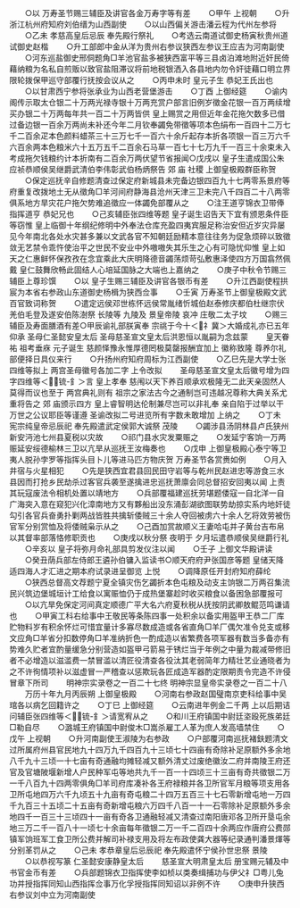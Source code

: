 <!-- { "loadSidebar": true } -->
　　○以  万寿圣节赐三辅臣及讲官各金万寿字等有差
　　○甲午  上视朝
　　○升浙江杭州府知府刘伯缙为山西副使
　　○以山西偏关游击潘云程为代州左参将
　　○乙未  孝慈高皇后忌辰  奉先殿行祭礼
　　○考选云南道试御史杨寅秋贵州道试御史赵楷
　　○升工部郎中金从洋为贵州右参议狭西左参议王应吉为河南副使
　　○河东巡盐御史邢侗题角□羊池官盐多被狭西富平等三县卤泊滩地附近奸民倚藉纳粮为名私自煎贩以致官盐阻滞议将前地税银洒入各县地内勿令奸徒藉口明立界限轮拨保甲巡守部覆行抚按会议从之
　　○丙申未时  皇元子生  恭妃王氏出也
　　○以甘肃西宁参将张承业为山西老营堡游击
　　○丁酉  上御经筵
　　○谕内阁传示取太仓银二十万两光禄寺银十万两充赏户部言旧例岁徵金花银一百万两续增买办银二十万两每年共一百二十万两皆供  皇上赐赏之用但近年金花拖欠数多已借过备边银一百余万两尚未补还今年二月钦奉蠲免带徵等项本色绢布一百四十二万七千二百余疋本色颜料蜡茶三十三万七千一百六十余斤起存本折各项银一百三万六千六百余两本色粮米六十五万五千二百余石马草一百七十七万九千一百三十余束未入考成拖欠钱粮约计本折南有二百余万两伏望节省报闻○戊戌以  皇子生遣成国公朱应祯恭顺侯吴继爵武清伯李伟彰武伯杨炳祭告  郊  庙  社稷  上御皇极殿群臣称贺
　　○保定巡抚辛自修题清查过保定府新城县未完备边银四百九十七两零系景府等府重复改拨地土无从徵角□羊河间府静海县沧州天津三卫未完八千四百二十八两零俱系地方旱灾花户拖欠势难追徵应一体蠲免部覆从之
　　○注王道亨锦衣卫带俸指挥道亨  恭妃兄也
　　○己亥辅臣张四维等题  皇子诞生诏告天下宜有颁恩条件臣等窃惟  皇上临御十年纲纪修明中外奉法仓库充盈四夷宾服足称治安但近岁灾异屡见今年南北各处水灾甚多兼以文武各官不知朝廷励精本意往往务为促急烦碎以致徵敛无艺禁令乖忤使治平之世民不安业中外嗷嗷失其乐生之心有可隐忧仰惟  皇上如天之仁惠鲜怀保孜孜在念宜乘此大庆明降德音蠲荡烦苛弘敷惠泽使四方万国翕然佩戴  皇仁鼓舞欣畅此固结人心培延国脉之大端也上嘉纳之
　　○庚子中秋令节赐三辅臣上尊珍馔
　　○以  皇子生赐三辅臣及讲官各银币有差
　　○升江西副使程拱宸为本省右参政山东道御史杨楫为狭西佥事
　　○壬寅  万寿圣节上御皇极殿文武百官致词称贺
　　○遣定远侯邓世栋怀远侯常胤绪忻城伯赵泰修庆都伯杜继宗伏羌伯毛登及遂安伯陈澍祭  长陵等  九陵及  景皇帝陵  哀冲  庄敬二太子坟
　　○赐三辅臣及寿面膳酒有差○甲辰谕礼部朕寅奉  宗祧于今十＜礻冀＞大婚成礼亦已五年仰承  圣母仁圣懿安皇太后  圣母慈圣宣文皇太后洪恩恒以胤嗣为念兹蒙
　　皇天眷祐  祖考垂庥  元子诞生  慈颜怿豫永惟厚德罔极莫罄报酬宜加上  徽称致隆  尊养尔礼部便择日具仪来行
　　○升扬州府知府周标为江西副使
　　○乙巳先是大学士张四维等拟上  两宫圣母徽号各加二字  上令改拟
　　圣母慈圣宣文皇太后徽号增为四字四维等＜锍-釒＞言  皇上孝奉  慈闱以天下养百顺承欢极隆无二此天亲固然人莫得而议也至于  两宫典礼则有  祖宗之家法古今之通制岂可违越况尊称大典关系尤重将告之  郊  庙颁示四方  皇上睿智明达伦制兼尽岂可以非礼奉  亲自陷于过举以干万世之公议耶臣等谨遵  圣谕改拟二号进览所有字数未敢增加  上纳之
　　○丁未  宪宗纯皇帝忌辰祀  奉先殿遣武定侯郭大诚祭  茂陵
　　○蠲涉县汤阴林县卢氏狭州新安沔池七州县夏税以灾故
　　○祁门县水灾发粟赈之
　　○发延宁客饷一万两赈延安绥德榆林三卫以亢旱从巡抚王汝梅奏也
　　○戊申  上御皇极殿心泰宁等卫夷人脱孙孛罗等指挥头目卜儿等进马匹方物庆贺  万寿圣节各赏赉如例
　　○月入井宿与火星相犯
　　○先是狭西宜君县回民田守岩等与乾州民赵进忠等游食三水县因而打抢乡民劫杀过客官兵袭至遂擒进忠巡抚萧廪会同总督招安回夷以闻  上责其玩寇废法令相机处置以靖地方
　　○兵部覆福建巡抚劳堪题倭寇一自北洋一自广海突入意在窥犯兴化漳南地方又有夥船出没东涌彭湖欲图联势劫掠实系内地奸徒勾引各官兵奋勇扑剿两战皆胜共擒斩倭贼三十余人夺回被虏六十余人乞将效劳被伤官军分别赏恤及将倭贼枭示从之
　　○己酉加赏故顺义王妻哈屯并子黄台吉布帛以其督率部落恪修职贡也
　　○庚戌以秋分祭  夜明于  夕月坛遣恭顺侯吴继爵行礼
　　○辛亥以  皇子将弥月命礼部具剪发仪注以闻
　　○壬子  上御文华殿讲读
　　○癸丑荫兵部左侍郎王遴孙伯镛入监读书○顺天府府尹张国彦等题  皇储天降适四海人才汇进之期本府试录进呈御览  上悦
　　○调降原任开封府知府薛纶
　　○狭西总督高文荐题宁夏全镇灾伤乞蠲折本色屯粮及动支主饷银二万两召集流民兴筑边堡城垣计工给食以寓赈恤仍于成热堡寨趁时收买粮食以备困急部覆报可
　　○以亢旱免保定河间真定顺德广平大名六府夏秋税从抚按阴武卿敖鲲范鸣谦请也
　　○甲寅工科右给事中王敬民等条陈四事一处积余以备实用盔甲王恭二厂库贮物料岁有积余怀烂可惜宜量计多寡尽数成造或各省直角□羊厂偶欠准令兑支或移文应角□羊省分扣数停角□羊准纳折色一酌成造以省繁费各项军器有数当多备亦有势难久贮者宜酌量缓急分别营造如盔甲弓箭易于锈烂当于年例之中量为裁减带修旧者不必增造以滋滥费一禁冒滥以清匠役清查各役汰其老弱简年力精壮艺业通晓者为之不许徇情项补以滋虚冒一严稽查以惩欺玩各匠成造军器酌定限期责令完造不许侵冒章下所司
　　明神宗实录卷之一百二十七终
明神宗显皇帝实录卷之一百二十八
　　万历十年九月丙辰朔  上御皇极殿
　　○河南右参政赵国璧南京吏科给事中吴琯各以病乞回籍许之
　　○丁巳  上御经筵
　　○云南进年例金二千两  上以后期诘问辅臣张四维等＜锍-釒＞请宽宥从之
　　○和川王府镇国中尉廷垐殴死族弟廷□勒自尽
　　○潞城王府镇国中尉俊木□嵩杀雇工人革为庶人发高墙禁住
　　○戊午  上视朝
　　○升河南副使王淑陵为右参政
　　○户部覆河南巡抚褚鈇题清文过所属府州县官民地九十四万九千四百九十三顷七十四亩有奇除补足原额外多余地八千九十三顷一十七亩有奇通融均摊轻减又额外清丈过废绝徽汝二府并南陵王府还官及官塘陂堰新增人户民种军屯等地共九千一百一十四顷三十三亩有奇共徵银二万一千八百九十四两零俱角□羊司府库凑补各王府禄粮并各卫所官军月粮等项支用各卫所屯地四万六千九顷五十九亩有奇屯粮二十四万五百三十七石零新增屯地一万四千九百三十五顷二十五亩有奇新增屯粮六万四千八百一十一石零除补足原额外多余地四千一百三十三顷四十一亩有奇各卫通融轻减又清查过南阳唐邓各卫所开垦屯余地三万二千一百八十一顷七十余亩每年徵银二万一千二百四十余两应作唐府公费郧镇军饷班军工食卫所公费并解司补禄支用及将左布政使龚大器等纪录通判潘景煇等分别革罚从之
　　○己未  孝恭章皇后忌辰祀  奉先殿遣怀宁侯孙世忠祭  景陵
　　○以恭视写篆  仁圣懿安康静皇太后
　　慈圣宣大明肃皇太后  册宝赐元辅及中书官金币有差
　　○兵部题锦衣卫指挥使李如桢以类奏缉捕功与伊父礻□粤儿兔功并授指挥同知山西指挥佥事万化孚授指挥同知诏以非例不许
　　○庚申升狭西右参议刘中立为河南副使
